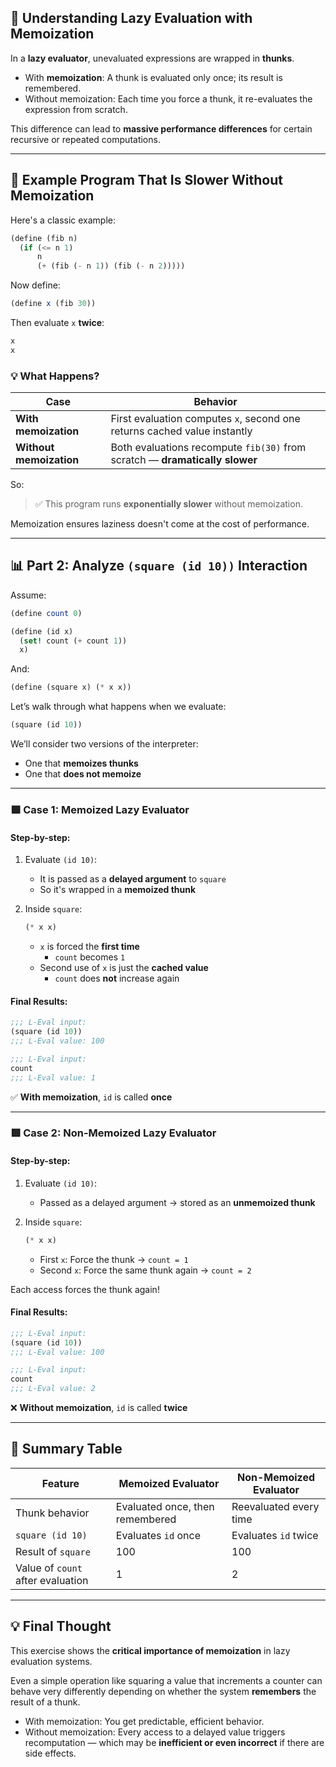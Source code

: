 ## 🧠 Understanding Lazy Evaluation with Memoization

In a **lazy evaluator**, unevaluated expressions are wrapped in **thunks**.

- With **memoization**: A thunk is evaluated only once; its result is remembered.
- Without memoization: Each time you force a thunk, it re-evaluates the expression from scratch.

This difference can lead to **massive performance differences** for certain recursive or repeated computations.

---

## 🔁 Example Program That Is Slower Without Memoization

Here's a classic example:

```scheme
(define (fib n)
  (if (<= n 1)
      n
      (+ (fib (- n 1)) (fib (- n 2)))))
```

Now define:

```scheme
(define x (fib 30))
```

Then evaluate `x` **twice**:

```scheme
x
x
```

### 💡 What Happens?

| Case | Behavior |
|------|----------|
| **With memoization** | First evaluation computes `x`, second one returns cached value instantly |
| **Without memoization** | Both evaluations recompute `fib(30)` from scratch — **dramatically slower**

So:
> ✅ This program runs **exponentially slower** without memoization.

Memoization ensures laziness doesn't come at the cost of performance.

---

## 📊 Part 2: Analyze `(square (id 10))` Interaction

Assume:

```scheme
(define count 0)

(define (id x)
  (set! count (+ count 1))
  x)
```

And:

```scheme
(define (square x) (* x x))
```

Let’s walk through what happens when we evaluate:

```scheme
(square (id 10))
```

We’ll consider two versions of the interpreter:
- One that **memoizes thunks**
- One that **does not memoize**

---

### 🟩 Case 1: **Memoized Lazy Evaluator**

#### Step-by-step:

1. Evaluate `(id 10)`:
   - It is passed as a **delayed argument** to `square`
   - So it's wrapped in a **memoized thunk**

2. Inside `square`:
   ```scheme
   (* x x)
   ```
   - `x` is forced the **first time**
     - `count` becomes `1`
   - Second use of `x` is just the **cached value**
     - `count` does **not** increase again

#### Final Results:

```scheme
;;; L-Eval input:
(square (id 10))
;;; L-Eval value: 100

;;; L-Eval input:
count
;;; L-Eval value: 1
```

✅ **With memoization**, `id` is called **once**

---

### 🟥 Case 2: **Non-Memoized Lazy Evaluator**

#### Step-by-step:

1. Evaluate `(id 10)`:
   - Passed as a delayed argument → stored as an **unmemoized thunk**

2. Inside `square`:
   ```scheme
   (* x x)
   ```
   - First `x`: Force the thunk → `count = 1`
   - Second `x`: Force the same thunk again → `count = 2`

Each access forces the thunk again!

#### Final Results:

```scheme
;;; L-Eval input:
(square (id 10))
;;; L-Eval value: 100

;;; L-Eval input:
count
;;; L-Eval value: 2
```

❌ **Without memoization**, `id` is called **twice**

---

## 📌 Summary Table

| Feature | Memoized Evaluator | Non-Memoized Evaluator |
|--------|---------------------|------------------------|
| Thunk behavior | Evaluated once, then remembered | Reevaluated every time |
| `square (id 10)` | Evaluates `id` once | Evaluates `id` twice |
| Result of `square` | 100 | 100 |
| Value of `count` after evaluation | 1 | 2 |

---

## 💡 Final Thought

This exercise shows the **critical importance of memoization** in lazy evaluation systems.

Even a simple operation like squaring a value that increments a counter can behave very differently depending on whether the system **remembers** the result of a thunk.

- With memoization: You get predictable, efficient behavior.
- Without memoization: Every access to a delayed value triggers recomputation — which may be **inefficient or even incorrect** if there are side effects.
